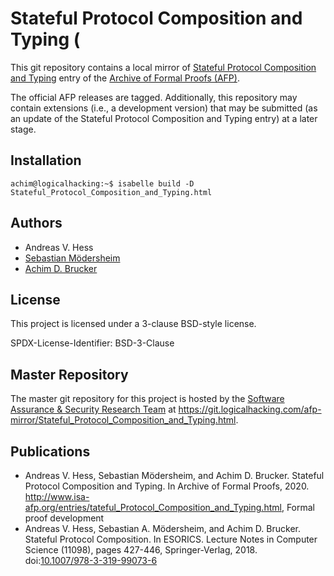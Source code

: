 # Stateful Protocol Composition and Typing (

This git repository contains a local mirror of
[Stateful Protocol Composition and Typing](https://www.isa-afp.org/entries/Stateful_Protocol_Composition_and_Typing.html)
entry of the
[Archive of Formal Proofs (AFP)](https://www.isa-afp.org).

The official AFP releases are tagged. Additionally, this repository
may contain extensions (i.e., a development version) that may be
submitted (as an update of the Stateful Protocol Composition and Typing entry) at a later stage.

## Installation

```console
achim@logicalhacking:~$ isabelle build -D Stateful_Protocol_Composition_and_Typing.html
```

## Authors

* Andreas V. Hess
* [Sebastian Mödersheim](https://people.compute.dtu.dk/samo/)
* [Achim D. Brucker](http://www.brucker.ch/)

## License

This project is licensed under a 3-clause BSD-style license.

SPDX-License-Identifier: BSD-3-Clause

## Master Repository

The master git repository for this project is hosted by the [Software
Assurance & Security Research Team](https://logicalhacking.com) at
<https://git.logicalhacking.com/afp-mirror/Stateful_Protocol_Composition_and_Typing.html>.

## Publications

* Andreas V. Hess, Sebastian Mödersheim, and Achim D. Brucker. Stateful
  Protocol Composition and Typing. In Archive of Formal Proofs, 2020. 
  http://www.isa-afp.org/entries/tateful_Protocol_Composition_and_Typing.html, 
  Formal proof development
* Andreas V. Hess, Sebastian A. Mödersheim, and Achim D. Brucker. Stateful 
  Protocol Composition. In ESORICS. Lecture Notes in Computer Science (11098),
  pages 427-446, Springer-Verlag, 2018. doi:[10.1007/978-3-319-99073-6](https://dx.doi.org/10.1007/978-3-319-99073-6) 
